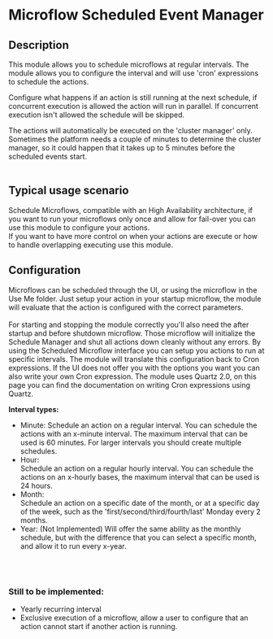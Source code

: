 # Microflow Scheduled Event Manager

## Description
This module allows you to schedule microflows at regular intervals.  The module allows you to configure the interval and will use 'cron' expressions to schedule the actions.

Configure what happens if an action is still running at the next schedule, if concurrent execution is allowed the action will run in parallel. If concurrent execution isn't allowed the schedule will be skipped. 

 The actions will automatically be executed on the 'cluster manager' only. Sometimes the platform needs a couple of minutes to determine the cluster manager, so it could happen that it takes up to 5 minutes before the scheduled events start.
<br><br>

## Typical usage scenario
Schedule Microflows, compatible with an High Availability architecture, if you want to run your microflows only once and allow for fail-over you can use this module to configure your actions.
<br>
If you want to have more control on when your actions are execute or how to handle overlapping executing use this module. 

## Configuration 
Microflows can be scheduled through the UI, or using the microflow in the Use Me folder. Just setup your action in your startup microflow, the module will evaluate that the action is configured with the correct parameters.
<br><br>
For starting and stopping the module correctly you'll also need the after startup and before shutdown microflow. Those microflow will initialize the Schedule Manager and shut all actions down cleanly without any errors. 
By using the Scheduled Microflow interface you can setup you actions to run at specific intervals. The module will translate this configuration back to Cron expressions. If the UI does not offer you with the options you want you can also write your own Cron expression. The module uses Quartz 2.0, on this page you can find the documentation on writing Cron expressions using Quartz.

<b>Interval types:</b>
- Minute:
  Schedule an action on a regular interval. You can schedule the actions with an x-minute interval. The maximum interval that can be used is 60 minutes. For larger intervals you should create multiple schedules. 
- Hour:    
  Schedule an action on a regular hourly interval. You can schedule the actions on an x-hourly bases, the maximum interval that can be used is 24 hours. 
- Month:  
  Schedule an action on a specific date of the month, or at a specific day of the week, such as the 'first/second/third/fourth/last' Monday every 2 months.
- Year:
  (Not Implemented)  Will offer the same ability as the monthly schedule, but with the difference that you can select a specific month, and allow it to run every x-year.

<br><br>
### Still to be implemented:
- Yearly recurring interval
- Exclusive execution of a microflow,  allow a user to configure that an action cannot start if another action is running. 
